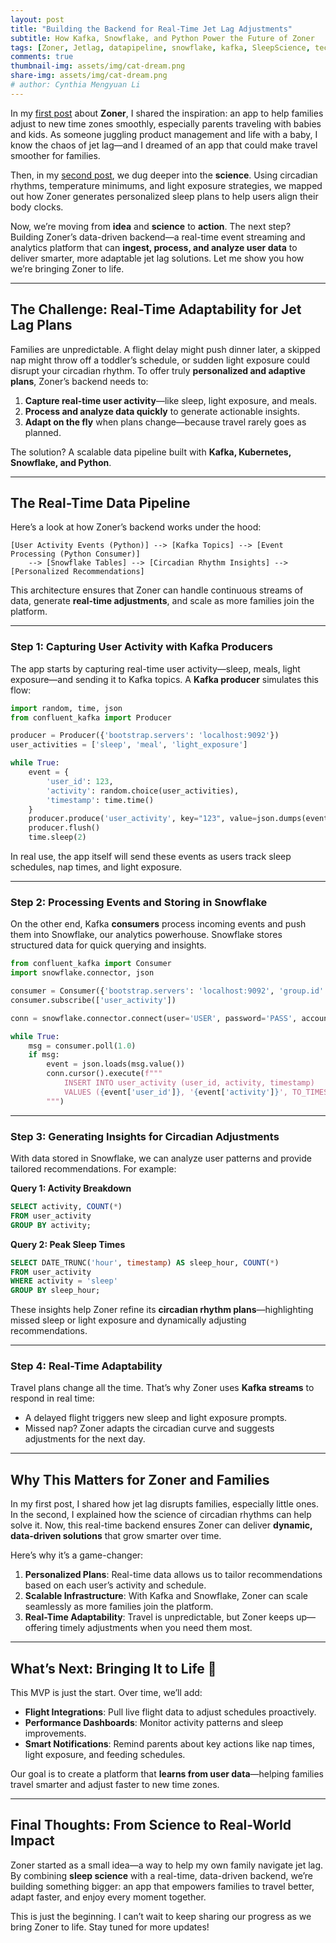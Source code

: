 ```yaml
---
layout: post
title: "Building the Backend for Real-Time Jet Lag Adjustments"
subtitle: How Kafka, Snowflake, and Python Power the Future of Zoner
tags: [Zoner, Jetlag, datapipeline, snowflake, kafka, SleepScience, technical, backend, dataengineering, real-time, adaptability]
comments: true
thumbnail-img: assets/img/cat-dream.png
share-img: assets/img/cat-dream.png
# author: Cynthia Mengyuan Li
---
```


In my [first post](https://cynthialmy.github.io/2024-11-01-jetlag-logic/) about **Zoner**, I shared the inspiration: an app to help families adjust to new time zones smoothly, especially parents traveling with babies and kids. As someone juggling product management and life with a baby, I know the chaos of jet lag—and I dreamed of an app that could make travel smoother for families.

Then, in my [second post](https://cynthialmy.github.io/2024-11-01-jetlag-logic/), we dug deeper into the **science**. Using circadian rhythms, temperature minimums, and light exposure strategies, we mapped out how Zoner generates personalized sleep plans to help users align their body clocks.

Now, we’re moving from **idea** and **science** to **action**. The next step? Building Zoner’s data-driven backend—a real-time event streaming and analytics platform that can **ingest, process, and analyze user data** to deliver smarter, more adaptable jet lag solutions. Let me show you how we’re bringing Zoner to life.

---

## **The Challenge: Real-Time Adaptability for Jet Lag Plans**

Families are unpredictable. A flight delay might push dinner later, a skipped nap might throw off a toddler’s schedule, or sudden light exposure could disrupt your circadian rhythm. To offer truly **personalized and adaptive plans**, Zoner’s backend needs to:

1. **Capture real-time user activity**—like sleep, light exposure, and meals.
2. **Process and analyze data quickly** to generate actionable insights.
3. **Adapt on the fly** when plans change—because travel rarely goes as planned.

The solution? A scalable data pipeline built with **Kafka, Kubernetes, Snowflake, and Python**.

---

## **The Real-Time Data Pipeline**

Here’s a look at how Zoner’s backend works under the hood:

```
[User Activity Events (Python)] --> [Kafka Topics] --> [Event Processing (Python Consumer)]
    --> [Snowflake Tables] --> [Circadian Rhythm Insights] --> [Personalized Recommendations]
```

This architecture ensures that Zoner can handle continuous streams of data, generate **real-time adjustments**, and scale as more families join the platform.

---

### **Step 1: Capturing User Activity with Kafka Producers**

The app starts by capturing real-time user activity—sleep, meals, light exposure—and sending it to Kafka topics. A **Kafka producer** simulates this flow:

```python
import random, time, json
from confluent_kafka import Producer

producer = Producer({'bootstrap.servers': 'localhost:9092'})
user_activities = ['sleep', 'meal', 'light_exposure']

while True:
    event = {
        'user_id': 123,
        'activity': random.choice(user_activities),
        'timestamp': time.time()
    }
    producer.produce('user_activity', key="123", value=json.dumps(event))
    producer.flush()
    time.sleep(2)
```

In real use, the app itself will send these events as users track sleep schedules, nap times, and light exposure.

---

### **Step 2: Processing Events and Storing in Snowflake**

On the other end, Kafka **consumers** process incoming events and push them into Snowflake, our analytics powerhouse. Snowflake stores structured data for quick querying and insights.

```python
from confluent_kafka import Consumer
import snowflake.connector, json

consumer = Consumer({'bootstrap.servers': 'localhost:9092', 'group.id': 'zoner_backend'})
consumer.subscribe(['user_activity'])

conn = snowflake.connector.connect(user='USER', password='PASS', account='ACCOUNT')

while True:
    msg = consumer.poll(1.0)
    if msg:
        event = json.loads(msg.value())
        conn.cursor().execute(f"""
            INSERT INTO user_activity (user_id, activity, timestamp)
            VALUES ({event['user_id']}, '{event['activity']}', TO_TIMESTAMP({event['timestamp']}))
        """)
```

---

### **Step 3: Generating Insights for Circadian Adjustments**

With data stored in Snowflake, we can analyze user patterns and provide tailored recommendations. For example:

**Query 1: Activity Breakdown**
```sql
SELECT activity, COUNT(*)
FROM user_activity
GROUP BY activity;
```

**Query 2: Peak Sleep Times**
```sql
SELECT DATE_TRUNC('hour', timestamp) AS sleep_hour, COUNT(*)
FROM user_activity
WHERE activity = 'sleep'
GROUP BY sleep_hour;
```

These insights help Zoner refine its **circadian rhythm plans**—highlighting missed sleep or light exposure and dynamically adjusting recommendations.

---

### **Step 4: Real-Time Adaptability**

Travel plans change all the time. That’s why Zoner uses **Kafka streams** to respond in real time:

- A delayed flight triggers new sleep and light exposure prompts.
- Missed nap? Zoner adapts the circadian curve and suggests adjustments for the next day.

---

## **Why This Matters for Zoner and Families**

In my first post, I shared how jet lag disrupts families, especially little ones. In the second, I explained how the science of circadian rhythms can help solve it. Now, this real-time backend ensures Zoner can deliver **dynamic, data-driven solutions** that grow smarter over time.

Here’s why it’s a game-changer:

1. **Personalized Plans**: Real-time data allows us to tailor recommendations based on each user’s activity and schedule.
2. **Scalable Infrastructure**: With Kafka and Snowflake, Zoner can scale seamlessly as more families join the platform.
3. **Real-Time Adaptability**: Travel is unpredictable, but Zoner keeps up—offering timely adjustments when you need them most.

---

## **What’s Next: Bringing It to Life 🚀**

This MVP is just the start. Over time, we’ll add:
- **Flight Integrations**: Pull live flight data to adjust schedules proactively.
- **Performance Dashboards**: Monitor activity patterns and sleep improvements.
- **Smart Notifications**: Remind parents about key actions like nap times, light exposure, and feeding schedules.

Our goal is to create a platform that **learns from user data**—helping families travel smarter and adjust faster to new time zones.

---

## **Final Thoughts: From Science to Real-World Impact**

Zoner started as a small idea—a way to help my own family navigate jet lag. By combining **sleep science** with a real-time, data-driven backend, we’re building something bigger: an app that empowers families to travel better, adapt faster, and enjoy every moment together.

This is just the beginning. I can’t wait to keep sharing our progress as we bring Zoner to life. Stay tuned for more updates!
